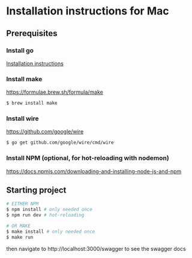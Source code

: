 # Installation instructions for Mac

## Prerequisites

### Install go
[Installation instructions](https://go.dev/doc/install)

### Install make
https://formulae.brew.sh/formula/make
```bash
$ brew install make
```

### Install wire
https://github.com/google/wire
```bash
$ go get github.com/google/wire/cmd/wire
```

### Install NPM (optional, for hot-reloading with nodemon)
https://docs.npmjs.com/downloading-and-installing-node-js-and-npm

## Starting project
```bash
# EITHER NPM
$ npm install # only needed once
$ npm run dev # hot-reloading

# OR MAKE
$ make install # only needed once
$ make run
```

then navigate to http://localhost:3000/swagger to see the swagger docs
